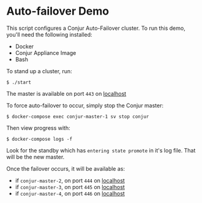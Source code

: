 # Auto-failover Demo

This script configures a Conjur Auto-Failover cluster. To run this demo, you'll need the following installed:

- Docker
- Conjur Appliance Image
- Bash

To stand up a cluster, run:
```
$ ./start
```

The master is available on port `443` on [localhost](https://localhost/ui)

To force auto-failover to occur, simply stop the Conjur master:
```
$ docker-compose exec conjur-master-1 sv stop conjur
```

Then view progress with:
```
$ docker-compose logs -f
```
Look for the standby which has `entering state promote` in it's log file. That will be the new master.

Once the failover occurs, it will be available as:
- if `conjur-master-2`, on port `444` on [localhost](https://localhost:444/ui)
- if `conjur-master-3`, on port `445` on [localhost](https://localhost:445/ui)
- if `conjur-master-4`, on port `446` on [localhost](https://localhost:446/ui)
